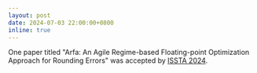 ```yaml
---
layout: post
date: 2024-07-03 22:00:00+0800
inline: true
---
```


One paper titled "Arfa: An Agile Regime-based Floating-point Optimization Approach for Rounding Errors" was accepted by [ISSTA 2024](https://2024.issta.org/).
